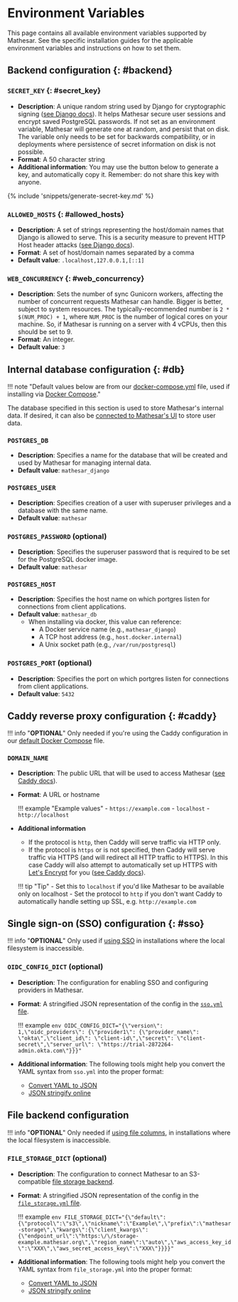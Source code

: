 # Environment Variables
This page contains all available environment variables supported by Mathesar. See the specific installation guides for the applicable environment variables and instructions on how to set them.

## Backend configuration {: #backend}

### `SECRET_KEY` {: #secret_key}

- **Description**: A unique random string used by Django for cryptographic signing ([see Django docs](https://docs.djangoproject.com/en/4.2/ref/settings/#std:setting-SECRET_KEY)). It helps Mathesar secure user sessions and encrypt saved PostgreSQL passwords. If not set as an environment variable, Mathesar will generate one at random, and persist that on disk. The variable only needs to be set for backwards compatibility, or in deployments where persistence of secret information on disk is not possible.
- **Format**: A 50 character string
- **Additional information**: You may use the button below to generate a key, and automatically copy it. Remember: do not share this key with anyone.

{% include 'snippets/generate-secret-key.md' %}

### `ALLOWED_HOSTS` {: #allowed_hosts}

- **Description**: A set of strings representing the host/domain names that Django is allowed to serve. This is a security measure to prevent HTTP Host header attacks ([see Django docs](https://docs.djangoproject.com/en/4.2/ref/settings/#allowed-hosts)).
- **Format**: A set of host/domain names separated by a comma
- **Default value**: `.localhost,127.0.0.1,[::1]`

### `WEB_CONCURRENCY` {: #web_concurrency}

- **Description**: Sets the number of sync Gunicorn workers, affecting the number of concurrent requests Mathesar can handle. Bigger is better, subject to system resources. The typically-recommended number is `2 * $(NUM_PROC) + 1`, where `NUM_PROC` is the number of logical cores on your machine. So, if Mathesar is running on a server with 4 vCPUs, then this should be set to 9.
- **Format**: An integer.
- **Default value**: `3`


## Internal database configuration {: #db}

!!! note "Default values below are from our [docker-compose.yml](https://github.com/mathesar-foundation/mathesar/raw/{{mathesar_version}}/docker-compose.yml) file, used if installing via [Docker Compose](./install-via-docker-compose.md)."

The database specified in this section is used to store Mathesar's internal data. If desired, it can also be [connected to Mathesar's UI](http://localhost:9000/user-guide/databases/#connection) to store user data.


### `POSTGRES_DB`

- **Description**: Specifies a name for the database that will be created and used by Mathesar for managing internal data.
- **Default value**: `mathesar_django`

### `POSTGRES_USER`

- **Description**: Specifies creation of a user with superuser privileges and a database with the same name.
- **Default value**: `mathesar`

### `POSTGRES_PASSWORD` (optional)

- **Description**: Specifies the superuser password that is required to be set for the PostgreSQL docker image.
- **Default value**: `mathesar`

### `POSTGRES_HOST`

- **Description**: Specifies the host name on which portgres listen for connections from client applications.
- **Default value**: `mathesar_db`
    - When installing via docker, this value can reference:
        - A Docker service name (e.g., `mathesar_django`)
        - A TCP host address (e.g., `host.docker.internal`)
        - A Unix socket path (e.g., `/var/run/postgresql`)

### `POSTGRES_PORT` (optional)

- **Description**: Specifies the port on which portgres listen for connections from client applications.
- **Default value**: `5432`


## Caddy reverse proxy configuration {: #caddy}

!!! info "**OPTIONAL**"
	Only needed if you're using the Caddy configuration in our [default Docker Compose](install-via-docker-compose.md#steps) file.

### `DOMAIN_NAME`

- **Description**: The public URL that will be used to access Mathesar ([see Caddy docs](https://caddyserver.com/docs/caddyfile/concepts#addresses)).
- **Format**: A URL or hostname

    !!! example "Example values"
        - `https://example.com`
        - `localhost`
        - `http://localhost`

- **Additional information**
    - If the protocol is `http`, then Caddy will serve traffic via HTTP only.
    - If the protocol is `https` or is not specified, then Caddy will serve traffic via HTTPS (and will redirect all HTTP traffic to HTTPS). In this case Caddy will also attempt to automatically set up HTTPS with [Let's Encrypt](https://letsencrypt.org/) for you ([see Caddy docs](https://caddyserver.com/docs/automatic-https)).

    !!! tip "Tip"
        - Set this to `localhost` if you'd like Mathesar to be available only on localhost
        - Set the protocol to `http` if you don't want Caddy to automatically handle setting up SSL, e.g. `http://example.com`

## Single sign-on (SSO) configuration {: #sso}

!!! info "**OPTIONAL**"
    Only used if [using SSO](./single-sign-on.md) in installations where the local filesystem is inaccessible.

### `OIDC_CONFIG_DICT` (optional)

- **Description**: The configuration for enabling SSO and configuring providers in Mathesar.
- **Format**: A stringified JSON representation of the config in the [`sso.yml` file](https://github.com/mathesar-foundation/mathesar/raw/{{mathesar_version}}/sso.yml.example).

    !!! example
        ```env
         OIDC_CONFIG_DICT="{\"version\": 1,\"oidc_providers\": {\"provider1\": {\"provider_name\": \"okta\",\"client_id\": \"client-id\",\"secret\": \"client-secret\",\"server_url\": \"https://trial-2872264-admin.okta.com\"}}}"
        ```


- **Additional information**: The following tools might help you convert the YAML syntax from `sso.yml` into the proper format:
    - [Convert YAML to JSON](https://onlineyamltools.com/convert-yaml-to-json)
    - [JSON stringify online](https://jsonformatter.org/json-stringify-online)

## File backend configuration

!!! info "**OPTIONAL**"
    Only needed if [using file columns](../user-guide/files.md), in installations where the local filesystem is inaccessible.

### `FILE_STORAGE_DICT` (optional)

- **Description**: The configuration to connect Mathesar to an S3-compatible [file storage backend](../administration/file-backend-config.md).
- **Format**: A stringified JSON representation of the config in the [`file_storage.yml` file](https://github.com/mathesar-foundation/mathesar/raw/{{mathesar_version}}/file_storage.yml.example).

    !!! example
        ```env
         FILE_STORAGE_DICT="{\"default\":{\"protocol\":\"s3\",\"nickname\":\"Example\",\"prefix\":\"mathesar-storage\",\"kwargs\":{\"client_kwargs\":{\"endpoint_url\":\"https:\/\/storage-example.mathesar.org\",\"region_name\":\"auto\",\"aws_access_key_id\":\"XXX\",\"aws_secret_access_key\":\"XXX\"}}}}"
        ```

- **Additional information**: The following tools might help you convert the YAML syntax from `file_storage.yml` into the proper format:
    - [Convert YAML to JSON](https://onlineyamltools.com/convert-yaml-to-json)
    - [JSON stringify online](https://jsonformatter.org/json-stringify-online)
